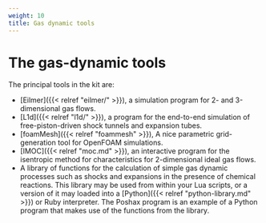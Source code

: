 ```yaml
---
weight: 10
title: Gas dynamic tools
---
```


# The gas-dynamic tools
The principal tools in the kit are:
+ [Eilmer]({{< relref "eilmer/" >}}),
  a simulation program for 2- and 3-dimensional gas flows.
+ [L1d]({{< relref "l1d/" >}}),
  a program for the end-to-end simulation of free-piston-driven shock tunnels
  and expansion tubes.
+ [foamMesh]({{< relref "foammesh" >}}),
  A nice parametric grid-generation tool for OpenFOAM simulations.
+ [IMOC]({{< relref "moc.md" >}}),
  an interactive program for the isentropic method for characteristics
  for 2-dimensional ideal gas flows.
+ A library of functions for the calculation of simple gas dynamic processes
  such as shocks and expansions in the presence of chemical reactions.
  This library may be used from within your Lua scripts,
  or a version of it may loaded into
  a [Python]({{< relref "python-library.md" >}}) or
  Ruby interpreter.
  The Poshax program is an example of a Python program that makes use of the functions
  from the library.


